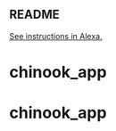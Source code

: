 ## README

[See instructions in Alexa.](https://alexa.bitmaker.co/cohorts/67/assignments/2038/latest)
# chinook_app
# chinook_app
